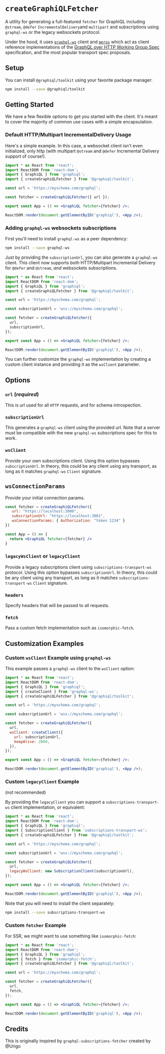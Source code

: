 # `createGraphiQLFetcher`

A utility for generating a full-featured `fetcher` for GraphiQL including
`@stream`, `@defer` `IncrementalDelivery`and `multipart` and subscriptions using
`graphql-ws` or the legacy websockets protocol.

Under the hood, it uses [`graphql-ws`](https://www.npmjs.com/package/graphql-ws)
client and [`meros`](https://www.npmjs.com/package/meros) which act as client
reference implementations of the
[GraphQL over HTTP Working Group Spec](https://github.com/graphql/graphql-over-http)
specification, and the most popular transport spec proposals.

## Setup

You can install `@graphiql/toolkit` using your favorite package manager:

```bash
npm install --save @graphiql/toolkit
```

## Getting Started

We have a few flexible options to get you started with the client. It's meant to
cover the majority of common use cases with a simple encapsulation.

### Default HTTP/Multipart IncrementalDelivery Usage

Here's a simple example. In this case, a websocket client isn't even
initialized, only http (with multipart `@stream` and `@defer` Incremental
Delivery support of course!).

```jsx
import * as React from 'react';
import ReactDOM from 'react-dom';
import { GraphiQL } from 'graphiql';
import { createGraphiQLFetcher } from '@graphiql/toolkit';

const url = 'https://myschema.com/graphql';

const fetcher = createGraphiQLFetcher({ url });

export const App = () => <GraphiQL fetcher={fetcher} />;

ReactDOM.render(document.getElementByID('graphiql'), <App />);
```

### Adding `graphql-ws` websockets subscriptions

First you'll need to install `graphql-ws` as a peer dependency:

```bash
npm install --save graphql-ws
```

Just by providing the `subscriptionUrl`, you can also generate a `graphql-ws`
client. This client now supports both HTTP/Multipart Incremental Delivery for
`@defer` and `@stream`, _and_ websockets subscriptions.

```jsx
import * as React from 'react';
import ReactDOM from 'react-dom';
import { GraphiQL } from 'graphiql';
import { createGraphiQLFetcher } from '@graphiql/toolkit';

const url = 'https://myschema.com/graphql';

const subscriptionUrl = 'wss://myschema.com/graphql';

const fetcher = createGraphiQLFetcher({
  url,
  subscriptionUrl,
});

export const App = () => <GraphiQL fetcher={fetcher} />;

ReactDOM.render(document.getElementByID('graphiql'), <App />);
```

You can further customize the `graphql-ws` implementation by creating a custom
client instance and providing it as the `wsClient` parameter.

## Options

### `url` (_required_)

This is url used for all `HTTP` requests, and for schema introspection.

### `subscriptionUrl`

This generates a `graphql-ws` client using the provided url. Note that a server
must be compatible with the new `graphql-ws` subscriptions spec for this to
work.

### `wsClient`

Provide your own subscriptions client. Using this option bypasses
`subscriptionUrl`. In theory, this could be any client using any transport, as
long as it matches `graphql-ws` `Client` signature.

## `wsConnectionParams`

Provide your initial connection params.

```jsx
const fetcher = createGraphiQLFetcher({
   url: "https://localhost:3000",
   subscriptionUrl: "https://localhost:3001",
   wsConnectionParams: { Authorization: "token 1234" }
})

const App = () => {
  return <GraphiQL fetcher={fetcher} />
}
```

### `legacyWsClient` or `legacyClient`

Provide a legacy subscriptions client using `subscriptions-transport-ws`
protocol. Using this option bypasses `subscriptionUrl`. In theory, this could be
any client using any transport, as long as it matches
`subscriptions-transport-ws` `Client` signature.

### `headers`

Specify headers that will be passed to all requests.

### `fetch`

Pass a custom fetch implementation such as `isomorphic-fetch`.

## Customization Examples

### Custom `wsClient` Example using `graphql-ws`

This example passes a `graphql-ws` client to the `wsClient` option:

```jsx
import * as React from 'react';
import ReactDOM from 'react-dom';
import { GraphiQL } from 'graphiql';
import { createClient } from 'graphql-ws';
import { createGraphiQLFetcher } from '@graphiql/toolkit';

const url = 'https://myschema.com/graphql';

const subscriptionUrl = 'wss://myschema.com/graphql';

const fetcher = createGraphiQLFetcher({
  url,
  wsClient: createClient({
    url: subscriptionUrl,
    keepAlive: 2000,
  }),
});

export const App = () => <GraphiQL fetcher={fetcher} />;

ReactDOM.render(document.getElementByID('graphiql'), <App />);
```

### Custom `legacyClient` Example

(not recommended)

By providing the `legacyClient` you can support a `subscriptions-transport-ws`
client implementation, or equivalent:

```jsx
import * as React from 'react';
import ReactDOM from 'react-dom';
import { GraphiQL } from 'graphiql';
import { SubscriptionClient } from 'subscriptions-transport-ws';
import { createGraphiQLFetcher } from '@graphiql/toolkit';

const url = 'https://myschema.com/graphql';

const subscriptionUrl = 'wss://myschema.com/graphql';

const fetcher = createGraphiQLFetcher({
  url,
  legacyWsClient: new SubscriptionClient(subscriptionUrl),
});

export const App = () => <GraphiQL fetcher={fetcher} />;

ReactDOM.render(document.getElementByID('graphiql'), <App />);
```

Note that you will need to install the client separately:

```bash
npm install --save subscriptions-transport-ws
```

### Custom `fetcher` Example

For SSR, we might want to use something like `isomorphic-fetch`:

```jsx
import * as React from 'react';
import ReactDOM from 'react-dom';
import { GraphiQL } from 'graphiql';
import { fetch } from 'isomorphic-fetch';
import { createGraphiQLFetcher } from '@graphiql/toolkit';

const url = 'https://myschema.com/graphql';

const fetcher = createGraphiQLFetcher({
  url,
  fetch,
});

export const App = () => <GraphiQL fetcher={fetcher} />;

ReactDOM.render(document.getElementByID('graphiql'), <App />);
```

## Credits

This is originally inspired by `graphql-subscriptions-fetcher` created by @Urigo

